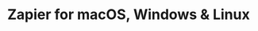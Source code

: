 ---
name: Zapier
url: 'https://zapier.com'
category: Productivity
title: 'Zapier for macOS, Windows & Linux'
key: zapier

---